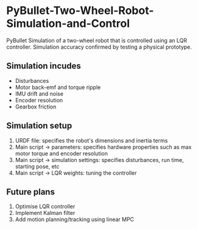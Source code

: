 # PyBullet-Two-Wheel-Robot-Simulation-and-Control
PyBullet Simulation of a two-wheel robot that is controlled using an LQR controller. Simulation accuracy confirmed by testing a physical prototype.

## Simulation incudes
- Disturbances
- Motor back-emf and torque ripple
- IMU drift and noise
- Encoder resolution
- Gearbox friction

## Simulation setup
1. URDF file: specifies the robot's dimensions and inertia terms
2. Main script -> parameters: specifies hardware properties such as max motor torque and encoder resolution
3. Main script -> simulation settings: specifies disturbances, run time, starting pose, etc
4. Main script -> LQR weights: tuning the controller

## Future plans
1. Optimise LQR controller
2. Implement Kalman filter
3. Add motion planning/tracking using linear MPC
